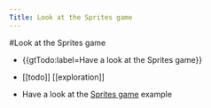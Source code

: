 ---Title: Look at the Sprites game---#Look at the Sprites game- {{gtTodo:label=Have a look at the Sprites game}}- [[todo]] [[exploration]]- Have a look at the [Sprites game](https://lepiter.io/feenk/drawing-multiple-sprites-of-a-water-tank-daker357r2ls686tqyd6g1jgn/) example